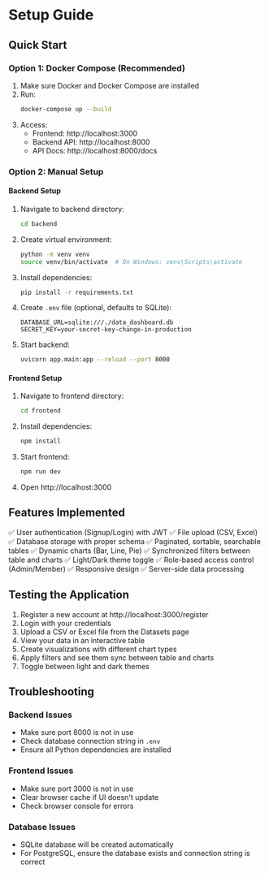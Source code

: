 # Setup Guide

## Quick Start

### Option 1: Docker Compose (Recommended)

1. Make sure Docker and Docker Compose are installed
2. Run:
   ```bash
   docker-compose up --build
   ```
3. Access:
   - Frontend: http://localhost:3000
   - Backend API: http://localhost:8000
   - API Docs: http://localhost:8000/docs

### Option 2: Manual Setup

#### Backend Setup

1. Navigate to backend directory:
   ```bash
   cd backend
   ```

2. Create virtual environment:
   ```bash
   python -m venv venv
   source venv/bin/activate  # On Windows: venv\Scripts\activate
   ```

3. Install dependencies:
   ```bash
   pip install -r requirements.txt
   ```

4. Create `.env` file (optional, defaults to SQLite):
   ```env
   DATABASE_URL=sqlite:///./data_dashboard.db
   SECRET_KEY=your-secret-key-change-in-production
   ```

5. Start backend:
   ```bash
   uvicorn app.main:app --reload --port 8000
   ```

#### Frontend Setup

1. Navigate to frontend directory:
   ```bash
   cd frontend
   ```

2. Install dependencies:
   ```bash
   npm install
   ```

3. Start frontend:
   ```bash
   npm run dev
   ```

4. Open http://localhost:3000

## Features Implemented

✅ User authentication (Signup/Login) with JWT
✅ File upload (CSV, Excel)
✅ Database storage with proper schema
✅ Paginated, sortable, searchable tables
✅ Dynamic charts (Bar, Line, Pie)
✅ Synchronized filters between table and charts
✅ Light/Dark theme toggle
✅ Role-based access control (Admin/Member)
✅ Responsive design
✅ Server-side data processing

## Testing the Application

1. Register a new account at http://localhost:3000/register
2. Login with your credentials
3. Upload a CSV or Excel file from the Datasets page
4. View your data in an interactive table
5. Create visualizations with different chart types
6. Apply filters and see them sync between table and charts
7. Toggle between light and dark themes

## Troubleshooting

### Backend Issues
- Make sure port 8000 is not in use
- Check database connection string in `.env`
- Ensure all Python dependencies are installed

### Frontend Issues
- Make sure port 3000 is not in use
- Clear browser cache if UI doesn't update
- Check browser console for errors

### Database Issues
- SQLite database will be created automatically
- For PostgreSQL, ensure the database exists and connection string is correct

